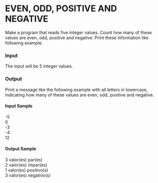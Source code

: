 # EVEN, ODD, POSITIVE AND NEGATIVE
Make a program that reads five integer values. Count how many   of these values are even, odd, positive and negative. Print these information like following example.
### Input
The input will be 5 integer values.
### Output
Print a message like the following example with all letters in lowercase, indicating how many of these values ​​are even, odd, positive and negative.
#### Input Sample
-5  
0  
-3  
-4  
12
#### Output Sample
3 valor(es) par(es)  
2 valor(es) impar(es)  
1 valor(es) positivo(s)  
3 valor(es) negativo(s)
